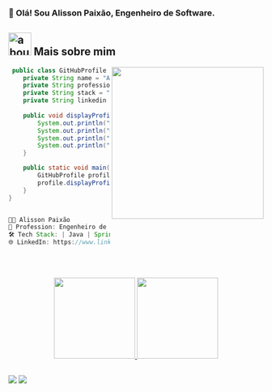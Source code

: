 ### 👋 Olá! Sou Alisson Paixão, Engenheiro de Software.

## <img width="45" alt="about" src="https://raw.github.com/elizarov/elizarov/master/about.png"> Mais sobre mim

<img align="right" width="300" src="https://i2.wp.com/allhtaccess.info/wp-content/uploads/2018/03/programming.gif?fit=1281%2C716&ssl=1" />

```Java
 public class GitHubProfile {
    private String name = "Alisson Paixão";
    private String profession = "Engenheiro de Software";
    private String stack = "Java, Spring Boot, Hibernate, SQL, HTML, CSS, JavaScript";
    private String linkedin = "https://www.linkedin.com/in/alisson-paix%C3%A3o/";
    
    public void displayProfile() {
        System.out.println("👨‍💻 " + name);
        System.out.println("🔧 Profession: " + profession);
        System.out.println("🛠️ Tech Stack: " + stack);
        System.out.println("🌐 LinkedIn: " + linkedin);
    }

    public static void main(String[] args) {
        GitHubProfile profile = new GitHubProfile();
        profile.displayProfile();
    }
}


👨‍💻 Alisson Paixão
🔧 Profession: Engenheiro de Software
🛠️ Tech Stack: | Java | Spring | JPA Hibernate | SQL | HTML | CSS | JavaScript
🌐 LinkedIn: https://www.linkedin.com/in/alisson-paix%C3%A3o/


```
<br><br>

<div align="center">
  <a href="https://github.com/alissondev94">
  <img height="160em" src="https://github-readme-stats.vercel.app/api?username=alissondev94&show_icons=true&theme=radical&bg_color=30,0d0d0d,191919&title_color=fff&text_color=fff&icon_color=79ff97"/>
  <img height="160em" src="https://github-readme-stats.vercel.app/api/top-langs/?username=alissondev94&layout=compact&theme=radical&bg_color=30,0d0d0d,191919&title_color=fff&text_color=fff&icon_color=79ff97"/>
</div>

##

<div>
    <a href = "mailto:alissonpx25@gmail.com"><img src="https://img.shields.io/badge/-Gmail-%23333?style=for-the-badge&logo=gmail&logoColor=white" target="_blank"></a>
    <a href="https://www.linkedin.com/in/alisson-paix%C3%A3o-415386235/" target="_blank"><img src="https://img.shields.io/badge/-LinkedIn-%230077B5?style=for-the-badge&logo=linkedin&logoColor=white" target="_blank"></a>
</div>
